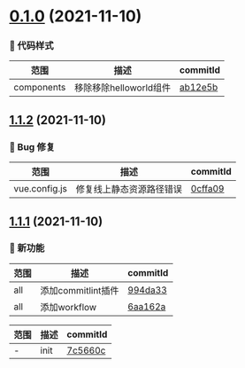# [0.1.0](https://github.com/xiaozhu188/letsgo/compare/v1.1.2...v0.1.0) (2021-11-10)

### 🎨 代码样式
范围|描述|commitId
--|--|--
 components | 移除移除helloworld组件 | [ab12e5b](https://github.com/xiaozhu188/letsgo/commit/ab12e5b)

## [1.1.2](https://github.com/xiaozhu188/letsgo/compare/v1.1.1...v1.1.2) (2021-11-10)

### 🐛 Bug 修复
范围|描述|commitId
--|--|--
 vue.config.js | 修复线上静态资源路径错误 | [0cffa09](https://github.com/xiaozhu188/letsgo/commit/0cffa09)

## [1.1.1](https://github.com/xiaozhu188/letsgo/compare/7c5660c...v1.1.1) (2021-11-10)

### 🌟 新功能
范围|描述|commitId
--|--|--
 all | 添加commitlint插件 | [994da33](https://github.com/xiaozhu188/letsgo/commit/994da33)
 all | 添加workflow | [6aa162a](https://github.com/xiaozhu188/letsgo/commit/6aa162a)


范围|描述|commitId
--|--|--
 - | init | [7c5660c](https://github.com/xiaozhu188/letsgo/commit/7c5660c)

